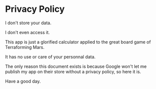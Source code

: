 # Privacy Policy
I don't store your data.

I don't even access it.

This app is just a glorified calculator applied to the great board game of Terraforming Mars. 

It has no use or care of your personnal data.

The only reason this document exists is because Google won't let me publish my app on their store without a privacy policy, so here it is.

Have a good day.
